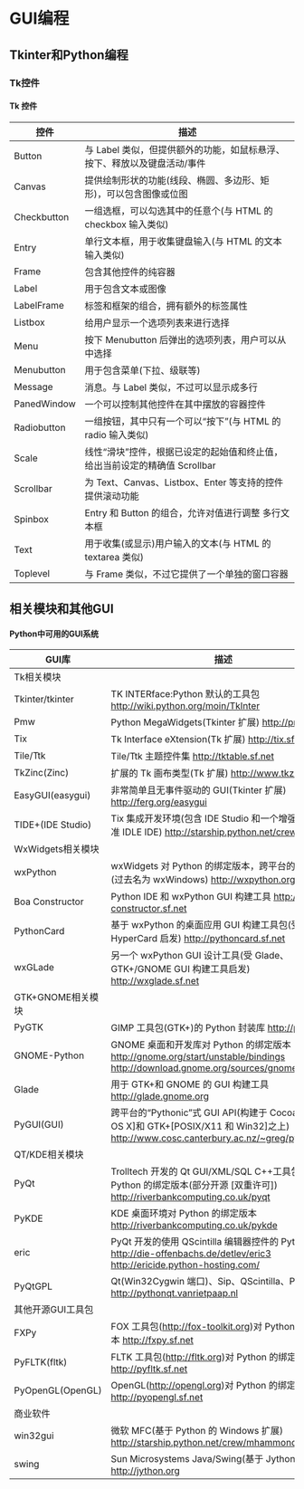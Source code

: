 # GUI编程

## Tkinter和Python编程

### Tk控件

#### Tk 控件

控件|描述
----|--- 
Button|与 Label 类似，但提供额外的功能，如鼠标悬浮、按下、释放以及键盘活动/事件
Canvas|提供绘制形状的功能(线段、椭圆、多边形、矩形)，可以包含图像或位图
Checkbutton|一组选框，可以勾选其中的任意个(与 HTML 的 checkbox 输入类似) 
Entry|单行文本框，用于收集键盘输入(与 HTML 的文本输入类似)
Frame|包含其他控件的纯容器
Label|用于包含文本或图像
LabelFrame|标签和框架的组合，拥有额外的标签属性
Listbox|给用户显示一个选项列表来进行选择
Menu|按下 Menubutton 后弹出的选项列表，用户可以从中选择
Menubutton|用于包含菜单(下拉、级联等)
Message|消息。与 Label 类似，不过可以显示成多行
PanedWindow|一个可以控制其他控件在其中摆放的容器控件
Radiobutton| 一组按钮，其中只有一个可以“按下”(与 HTML 的 radio 输入类似)
Scale|线性“滑块”控件，根据已设定的起始值和终止值，给出当前设定的精确值 Scrollbar
Scrollbar|为 Text、Canvas、Listbox、Enter 等支持的控件提供滚动功能
Spinbox|Entry 和 Button 的组合，允许对值进行调整 多行文本框
Text|用于收集(或显示)用户输入的文本(与 HTML 的 textarea 类似) 
Toplevel|与 Frame 类似，不过它提供了一个单独的窗口容器

## 相关模块和其他GUI

#### Python中可用的GUI系统

GUI库|描述
-----|---
Tk相关模块|
Tkinter/tkinter|TK INTERface:Python 默认的工具包 http://wiki.python.org/moin/TkInter
Pmw|Python MegaWidgets(Tkinter 扩展) http://pmw.sf.net
Tix|Tk Interface eXtension(Tk 扩展) http://tix.sf.net
Tile/Ttk|Tile/Ttk 主题控件集 http://tktable.sf.net
TkZinc(Zinc)|扩展的 Tk 画布类型(Tk 扩展) http://www.tkzinc.org
EasyGUI(easygui)|非常简单且无事件驱动的 GUI(Tkinter 扩展) http://ferg.org/easygui
TIDE+(IDE Studio)|Tix 集成开发环境(包含 IDE Studio 和一个增强的 Tix 标准 IDLE IDE) http://starship.python.net/crew/mike
 WxWidgets相关模块|
 wxPython|wxWidgets 对 Python 的绑定版本，跨平台的 GUI 框架(过去名为 wxWindows) http://wxpython.org
Boa Constructor|Python IDE 和 wxPython GUI 构建工具 http://boa-constructor.sf.net
PythonCard|基于 wxPython 的桌面应用 GUI 构建工具包(受 HyperCard 启发) http://pythoncard.sf.net
wxGLade|另一个 wxPython GUI 设计工具(受 Glade、GTK+/GNOME GUI 构建工具启发) http://wxglade.sf.net
GTK+GNOME相关模块|
PyGTK|GIMP 工具包(GTK+)的 Python 封装库 http://pygtk.org
GNOME-Python|GNOME 桌面和开发库对 Python 的绑定版本 http://gnome.org/start/unstable/bindings http://download.gnome.org/sources/gnome-python
Glade|用于 GTK+和 GNOME 的 GUI 构建工具 http://glade.gnome.org
PyGUI(GUI)|跨平台的“Pythonic”式 GUI API(构建于 Cocoa [Mac OS X]和 GTK+[POSIX/X11 和 Win32]之上) http://www.cosc.canterbury.ac.nz/~greg/python_gui
QT/KDE相关模块|
PyQt|Trolltech 开发的 Qt GUI/XML/SQL C++工具包对 Python 的绑定版本(部分开源 [双重许可]) http://riverbankcomputing.co.uk/pyqt
PyKDE|KDE 桌面环境对 Python 的绑定版本 http://riverbankcomputing.co.uk/pykde
eric|PyQt 开发的使用 QScintilla 编辑器控件的 Python IDE http://die-offenbachs.de/detlev/eric3 http://ericide.python-hosting.com/
PyQtGPL|Qt(Win32Cygwin 端口)、Sip、QScintilla、PyQt 包 http://pythonqt.vanrietpaap.nl
其他开源GUI工具包|
FXPy|FOX 工具包(http://fox-toolkit.org)对 Python 的绑定版本 http://fxpy.sf.net
PyFLTK(fltk)|FLTK 工具包(http://fltk.org)对 Python 的绑定版本 http://pyfltk.sf.net
PyOpenGL(OpenGL)|OpenGL(http://opengl.org)对 Python 的绑定版本 http://pyopengl.sf.net
商业软件|
win32gui|微软 MFC(基于 Python 的 Windows 扩展) http://starship.python.net/crew/mhammond/win32
swing|Sun Microsystems Java/Swing(基于 Jython) http://jython.org
 
 
  
          
      
      
      
